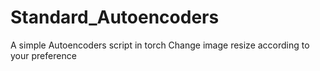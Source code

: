 # Standard_Autoencoders

A simple Autoencoders script in torch 
Change image resize according to your preference 
